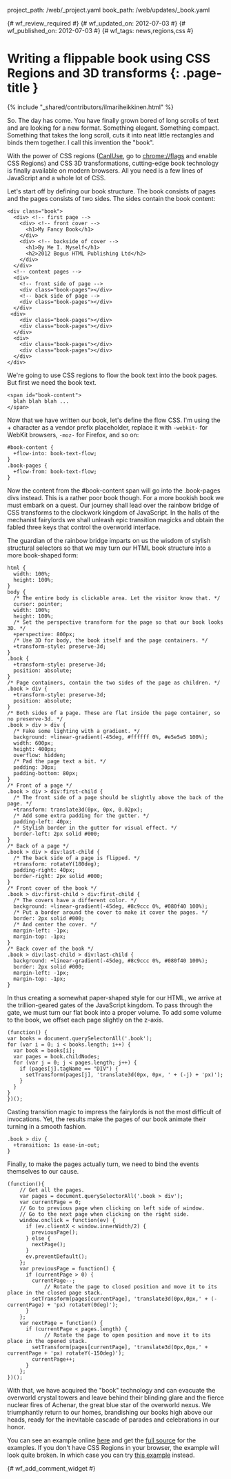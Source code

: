 project_path: /web/_project.yaml
book_path: /web/updates/_book.yaml

{# wf_review_required #}
{# wf_updated_on: 2012-07-03 #}
{# wf_published_on: 2012-07-03 #}
{# wf_tags: news,regions,css #}

# Writing a flippable book using CSS Regions and 3D transforms {: .page-title }

{% include "_shared/contributors/ilmariheikkinen.html" %}


So. The day has come. You have finally grown bored of long scrolls of text and are looking for a new format. Something elegant. Something compact. Something that takes the long scroll, cuts it into neat little rectangles and binds them together. I call this invention the "book".

With the power of CSS regions ([CanIUse](http://caniuse.com/#feat=css-regions), go to [chrome://flags](chrome://flags) and enable CSS Regions) and CSS 3D transformations, cutting-edge book technology is finally available on modern browsers. All you need is a few lines of JavaScript and a whole lot of CSS.

Let's start off by defining our book structure. The book consists of pages and the pages consists of two sides. The sides contain the book content:


    <div class="book">
      <div> <!-- first page -->
        <div> <!-- front cover -->
          <h1>My Fancy Book</h1>
        </div>
        <div> <!-- backside of cover -->
          <h1>By Me I. Myself</h1>
          <h2>2012 Bogus HTML Publishing Ltd</h2>
        </div>
      </div>
      <!-- content pages -->
      <div>
        <!-- front side of page -->
        <div class="book-pages"></div>
        <!-- back side of page -->
        <div class="book-pages"></div>
      </div>
     <div>
        <div class="book-pages"></div>
        <div class="book-pages"></div>
      </div>
      <div>
        <div class="book-pages"></div>
        <div class="book-pages"></div>
      </div>
    </div>
    

We're going to use CSS regions to flow the book text into the book pages. But first we need the book text.


    <span id="book-content">
      blah blah blah ...
    </span>
    

Now that we have written our book, let's define the flow CSS. I'm using the + character as a vendor prefix placeholder, replace it with `-webkit-` for WebKit browsers, `-moz-` for Firefox, and so on:


    #book-content {
      +flow-into: book-text-flow;
    }
    .book-pages {
      +flow-from: book-text-flow;
    }
    

Now the content from the #book-content span will go into the .book-pages divs instead. This is a rather poor book though. For a more bookish book we must embark on a quest. Our journey shall lead over the rainbow bridge of CSS transforms to the clockwork kingdom of JavaScript. In the halls of the mechanist fairylords we shall unleash epic transition magicks and obtain the fabled three keys that control the overworld interface.

The guardian of the rainbow bridge imparts on us the wisdom of stylish structural selectors so that we may turn our HTML book structure into a more book-shaped form:


    html {
      width: 100%;
      height: 100%;
    }
    body {
      /* The entire body is clickable area. Let the visitor know that. */
      cursor: pointer;
      width: 100%;
      height: 100%;
      /* Set the perspective transform for the page so that our book looks 3D. */
      +perspective: 800px;
      /* Use 3D for body, the book itself and the page containers. */
      +transform-style: preserve-3d;
    }
    .book {
      +transform-style: preserve-3d;
      position: absolute;
    }
    /* Page containers, contain the two sides of the page as children. */
    .book > div {
      +transform-style: preserve-3d;
      position: absolute;
    }
    /* Both sides of a page. These are flat inside the page container, so no preserve-3d. */
    .book > div > div {
      /* Fake some lighting with a gradient. */
      background: +linear-gradient(-45deg, #ffffff 0%, #e5e5e5 100%);
      width: 600px;
      height: 400px;
      overflow: hidden;
      /* Pad the page text a bit. */
      padding: 30px;
      padding-bottom: 80px;
    }
    /* Front of a page */
    .book > div > div:first-child {
      /* The front side of a page should be slightly above the back of the page. */
      +transform: translate3d(0px, 0px, 0.02px);
      /* Add some extra padding for the gutter. */
      padding-left: 40px;
      /* Stylish border in the gutter for visual effect. */
      border-left: 2px solid #000;
    }
    /* Back of a page */
    .book > div > div:last-child {
      /* The back side of a page is flipped. */
      +transform: rotateY(180deg);
      padding-right: 40px;
      border-right: 2px solid #000;
    }
    /* Front cover of the book */
    .book > div:first-child > div:first-child {
      /* The covers have a different color. */
      background: +linear-gradient(-45deg, #8c9ccc 0%, #080f40 100%);
      /* Put a border around the cover to make it cover the pages. */
      border: 2px solid #000;
      /* And center the cover. */
      margin-left: -1px;
      margin-top: -1px;
    }
    /* Back cover of the book */
    .book > div:last-child > div:last-child {
      background: +linear-gradient(-45deg, #8c9ccc 0%, #080f40 100%);
      border: 2px solid #000;
      margin-left: -1px;
      margin-top: -1px;
    }
    

In thus creating a somewhat paper-shaped style for our HTML, we arrive at the trillion-geared gates of the JavaScript kingdom. To pass through the gate, we must turn our flat book into a proper volume. To add some volume to the book, we offset each page slightly on the z-axis.


    (function() {
    var books = document.querySelectorAll('.book');
    for (var i = 0; i < books.length; i++) {
      var book = books[i];
      var pages = book.childNodes;
      for (var j = 0; j < pages.length; j++) {
        if (pages[j].tagName == "DIV") {
          setTransform(pages[j], 'translate3d(0px, 0px, ' + (-j) + 'px)');
        }
      }
    }
    })();
    

Casting transition magic to impress the fairylords is not the most difficult of invocations. Yet, the results make the pages of our book animate their turning in a smooth fashion.


    .book > div {
      +transition: 1s ease-in-out;
    }
    

Finally, to make the pages actually turn, we need to bind the events themselves to our cause.


    (function(){
    	// Get all the pages.
    	var pages = document.querySelectorAll('.book > div');
    	var currentPage = 0;
    	// Go to previous page when clicking on left side of window.
    	// Go to the next page when clicking on the right side.
    	window.onclick = function(ev) {
    	  if (ev.clientX < window.innerWidth/2) {
    	    previousPage();
    	  } else {
    	    nextPage();
    	  }
    	  ev.preventDefault();
    	};
    	var previousPage = function() {
    	  if (currentPage > 0) {
    	    currentPage--;
                // Rotate the page to closed position and move it to its place in the closed page stack.
    	    setTransform(pages[currentPage], 'translate3d(0px,0px,' + (-currentPage) + 'px) rotateY(0deg)');
    	  }
    	};
    	var nextPage = function() {
    	  if (currentPage < pages.length) {
                // Rotate the page to open position and move it to its place in the opened stack.
    	    setTransform(pages[currentPage], 'translate3d(0px,0px,' + currentPage + 'px) rotateY(-150deg)');
    	    currentPage++;
    	  }
    	};
    })();
    

With that, we have acquired the "book" technology and can evacuate the overworld crystal towers and leave behind their blinding glare and the fierce nuclear fires of Achenar, the great blue star of the overworld nexus. We triumphantly return to our homes, brandishing our books high above our heads, ready for the inevitable cascade of parades and celebrations in our honor.

You can see an example online [here](http://kig.github.com/html-book) and get the [full source](http://github.com/kig/html-book) for the examples. If you don't have CSS Regions in your browser, the example will look quite broken. In which case you can try [this example](http://kig.github.com/html-book/no_regions.html) instead.


{# wf_add_comment_widget #}

